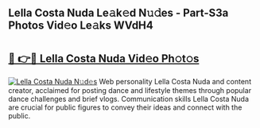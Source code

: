 ## Lella Costa Nuda Le𝚊k𝚎d N𝚞𝚍es - Part-S3a Photos Vid𝚎o Le𝚊ks WVdH4

# <h2><a href="http://fbfhtdl.evod.top/?m=Lella+Costa+Nuda">🔗 👉🔴 Lella Costa Nuda Vid𝚎o Ph𝚘t𝚘s</a></h2>

[![Lella Costa Nuda N𝚞d𝚎s](https://i.imgur.com/8V9OHl7.gif)](http://fbfhtdl.evod.top/?m=Lella+Costa+Nuda)
Web personality Lella Costa Nuda and content creator, acclaimed for posting dance and lifestyle themes through popular dance challenges and brief vlogs. Communication skills Lella Costa Nuda are crucial for public figures to convey their ideas and connect with the public. 
